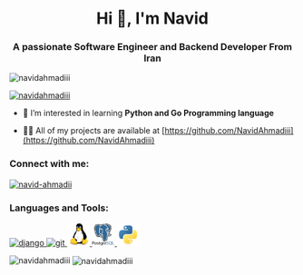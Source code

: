 <h1 align="center">Hi 👋, I'm Navid</h1>
<h3 align="center">A passionate Software Engineer and Backend Developer From Iran</h3>

<p align="left"> <img src="https://komarev.com/ghpvc/?username=navidahmadiii&label=Profile%20views&color=0e75b6&style=flat" alt="navidahmadiii" /> </p>

<p align="left"> <a href="https://github.com/ryo-ma/github-profile-trophy"><img src="https://github-profile-trophy.vercel.app/?username=navidahmadiii" alt="navidahmadiii" /></a> </p>

- 🌱 I’m interested in learning **Python and Go Programming language**

- 👨‍💻 All of my projects are available at [https://github.com/NavidAhmadiii](https://github.com/NavidAhmadiii)

<h3 align="left">Connect with me:</h3>
<p align="left">
<a href="https://linkedin.com/in/navid-ahmadii" target="blank"><img align="center" src="https://raw.githubusercontent.com/rahuldkjain/github-profile-readme-generator/master/src/images/icons/Social/linked-in-alt.svg" alt="navid-ahmadii" height="30" width="40" /></a>
</p>

<h3 align="left">Languages and Tools:</h3>
<p align="left"> <a href="https://www.djangoproject.com/" target="_blank" rel="noreferrer"> <img src="https://cdn.worldvectorlogo.com/logos/django.svg" alt="django" width="40" height="40"/> </a> <a href="https://git-scm.com/" target="_blank" rel="noreferrer"> <img src="https://www.vectorlogo.zone/logos/git-scm/git-scm-icon.svg" alt="git" width="40" height="40"/> </a> <a href="https://www.linux.org/" target="_blank" rel="noreferrer"> <img src="https://raw.githubusercontent.com/devicons/devicon/master/icons/linux/linux-original.svg" alt="linux" width="40" height="40"/> </a> <a href="https://www.postgresql.org" target="_blank" rel="noreferrer"> <img src="https://raw.githubusercontent.com/devicons/devicon/master/icons/postgresql/postgresql-original-wordmark.svg" alt="postgresql" width="40" height="40"/> </a> <a href="https://www.python.org" target="_blank" rel="noreferrer"> <img src="https://raw.githubusercontent.com/devicons/devicon/master/icons/python/python-original.svg" alt="python" width="40" height="40"/> </a> </p>

<p><img align="left" src="https://github-readme-stats.vercel.app/api/top-langs?username=navidahmadiii&show_icons=true&locale=en&layout=compact" alt="navidahmadiii" /></p>

<p>&nbsp;<img align="center" src="https://github-readme-stats.vercel.app/api?username=navidahmadiii&show_icons=true&locale=en" alt="navidahmadiii" /></p>
